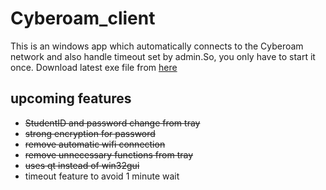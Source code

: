 # Cyberoam_client
This is an windows app which automatically connects to the Cyberoam network and also handle timeout set by admin.So, you only have to start it once. Download latest exe file from [here](https://github.com/Niraj-Kamdar/Cyberoam_client/releases/download/v1.0/cyberoam_installer.exe)

## upcoming features
- ~~StudentID and password change from tray~~
- ~~strong encryption for password~~
- ~~remove automatic wifi connection~~
- ~~remove unnecessary functions from tray~~ 
- ~~uses qt instead of win32gui~~
- timeout feature to avoid 1 minute wait
